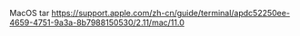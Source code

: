 

MacOS tar
https://support.apple.com/zh-cn/guide/terminal/apdc52250ee-4659-4751-9a3a-8b7988150530/2.11/mac/11.0

